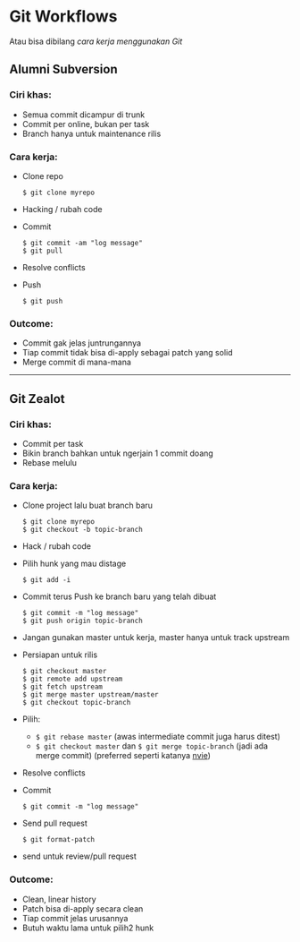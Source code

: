 # Git Workflows

Atau bisa dibilang *cara kerja menggunakan Git*

## Alumni Subversion
### Ciri khas:
- Semua commit dicampur di trunk
- Commit per online, bukan per task
- Branch hanya untuk maintenance rilis

### Cara kerja:
- Clone repo

      $ git clone myrepo

- Hacking / rubah code
- Commit

      $ git commit -am "log message"
      $ git pull

- Resolve conflicts
- Push

      $ git push


### Outcome:
- Commit gak jelas juntrungannya
- Tiap commit tidak bisa di-apply sebagai patch yang solid
- Merge commit di mana-mana

---------

## Git Zealot
### Ciri khas:
- Commit per task
- Bikin branch bahkan untuk ngerjain 1 commit doang
- Rebase melulu

### Cara kerja:
- Clone project lalu buat branch baru

      $ git clone myrepo
      $ git checkout -b topic-branch

- Hack / rubah code
- Pilih hunk yang mau distage

      $ git add -i

- Commit terus Push ke branch baru yang telah dibuat

      $ git commit -m "log message"
      $ git push origin topic-branch

- Jangan gunakan master untuk kerja, master hanya untuk track upstream
- Persiapan untuk rilis

      $ git checkout master
      $ git remote add upstream
      $ git fetch upstream
      $ git merge master upstream/master
      $ git checkout topic-branch

- Pilih:
  - `$ git rebase master` (awas intermediate commit juga harus ditest)
  - `$ git checkout master` dan `$ git merge topic-branch` (jadi ada merge commit) (preferred seperti katanya [nvie](http://nvie.com/posts/a-successful-git-branching-model/))
- Resolve conflicts
- Commit

      $ git commit -m "log message"

- Send pull request

      $ git format-patch

- send untuk review/pull request

### Outcome:
- Clean, linear history
- Patch bisa di-apply secara clean
- Tiap commit jelas urusannya
- Butuh waktu lama untuk pilih2 hunk
